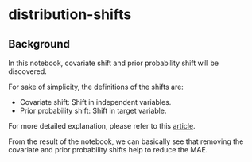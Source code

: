 # distribution-shifts


## Background

In this notebook, covariate shift and prior probability shift will be discovered.

For sake of simplicity, the definitions of the shifts are:

- Covariate shift: Shift in independent variables.
- Prior probability shift: Shift in target variable.

For more detailed explanation, please refer to this [article](https://medium.com/analytics-vidhya/practical-issues-in-data-science-part-2-distribution-shift-part-1-416754c01905).

From the result of the notebook, we can basically see that removing the covariate and prior probability shifts help to reduce the MAE.
